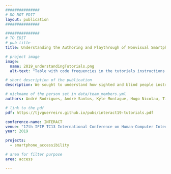 ```yaml
---
###############
# DO NOT EDIT
layout: publication
###############

###############
# TO EDIT
# pub title
title: Understanding the Authoring and Playthrough of Nonvisual Smartphone Tutorials

# project image
image:
  name: 2019_understandingTutorials.png
  alt-text: "Table with code frequencies in the tutorials instructions. Significant differences between sighted and blind people instructions. Sigthed people with 20% of incorrect text, and high number of references to location. Blind people with high number of gesture explanations and navigation cues." # provide a description for the image #a11y

# short description of the publication
description: We sought to understand how sighted and blind people instruct other blind users to accomplish tasks on a mobile device. We also studied how those instructions enabled blind people to be successful. Results showed that a single pass of instructions was limited. A set of ways in which support can be provided is discussed.

# nickname of the person set in data/team_members.yml
authors: André Rodrigues, André Santos, Kyle Montague, Hugo Nicolau, Tiago Guerreiro

# link to the pdf
pdf: https://tjvguerreiro.github.io/pubs/interact19-tutorials.pdf

conference-name: INTERACT
venue: "17th IFIP TC13 International Conference on Human-Computer Interaction, Paphos, Cyprus, September, 2019"
year: 2019

projects:
  - smartphone_accessibility

# area for filter purpose
area: access

---
```

